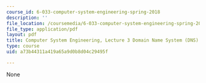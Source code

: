 ```yaml
---
course_id: 6-033-computer-system-engineering-spring-2018
description: ''
file_location: /coursemedia/6-033-computer-system-engineering-spring-2018/a73b44311a419a65a9d0b8d04c29495f_MIT6_033S18lec3.pdf
file_type: application/pdf
layout: pdf
title: Computer System Engineering, Lecture 3 Domain Name System (DNS)
type: course
uid: a73b44311a419a65a9d0b8d04c29495f

---
```

None